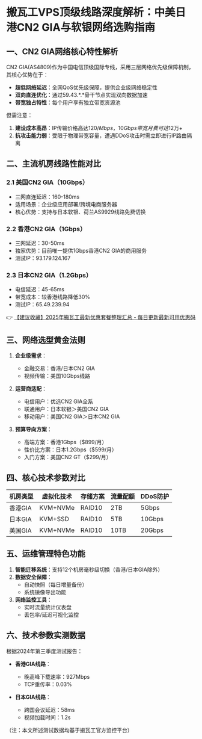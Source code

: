 # 搬瓦工VPS顶级线路深度解析：中美日港CN2 GIA与软银网络选购指南

## 一、CN2 GIA网络核心特性解析
CN2 GIA(AS4809)作为中国电信顶级国际专线，采用三层网络优先级保障机制，其核心优势在于：

- **超低网络延迟**：全网QoS优先级保障，提供企业级网络稳定性
- **双向直连优化**：通过59.43.*.*骨干节点实现双向数据加速
- **带宽独占特性**：每个用户享有独立带宽资源池

但需注意：
1. **建设成本高昂**：IP传输价格高达$120/Mbps，10Gbps带宽月费可达$12万+
2. **抗攻击能力弱**：受限于物理带宽容量，遭遇DDoS攻击时需立即进行IP路由隔离

## 二、主流机房线路性能对比
### 2.1 美国CN2 GIA（10Gbps）
- 三网直连延迟：160-180ms
- 适用场景：企业级应用部署/跨境电商服务器
- 核心优势：支持与日本软银、荷兰AS9929线路免费切换

### 2.2 香港CN2 GIA（1Gbps）
- 三网延迟：30-50ms
- 独家优势：目前唯一提供1Gbps香港CN2 GIA的商用服务
- 测试IP：93.179.124.167

### 2.3 日本CN2 GIA（1.2Gbps）
- 电信延迟：45-65ms
- 带宽成本：较香港线路降低30%
- 测试IP：65.49.239.94

👉 [【建议收藏】2025年搬瓦工最新优惠套餐整理汇总 - 每日更新最新可用优惠码](https://bit.ly/banwagon)

## 三、网络选型黄金法则
1. **企业级需求**：
   - 金融交易：香港/日本CN2 GIA
   - 视频传输：美国10Gbps线路

2. **运营商适配**：
   - 电信用户：优选CN2 GIA全系
   - 联通用户：日本软银＞美国CN2 GIA
   - 移动用户：美国CN2 GIA＞日本CN2 GIA

3. **预算导向方案**：
   - 高端方案：香港1Gbps（$899/月）
   - 性价比方案：日本1.2Gbps（$599/月）
   - 入门方案：美国CN2 GT（$299/月）

## 四、核心技术参数对比
| 机房类型   | 虚拟化技术 | 存储方案  | 流量配额 | DDoS防护 |
|------------|------------|-----------|----------|----------|
| 香港GIA    | KVM+NVMe   | RAID10    | 2TB       | 5Gbps    |
| 日本GIA    | KVM+SSD    | RAID10    | 5TB       | 10Gbps   |
| 美国GIA    | KVM+NVMe   | RAID10    | 10TB      | 20Gbps   |

## 五、运维管理特色功能
1. **智能迁移系统**：支持12个机房毫秒级切换（香港/日本GIA除外）
2. **数据安全保障**：
   - 自动快照（每日增量备份）
   - 系统镜像导出功能
3. **网络监控工具**：
   - 实时流量统计仪表盘
   - 丢包率/延迟可视化监控

## 六、技术参数实测数据
根据2024年第三季度测试报告：
- **香港GIA线路**：
  - 晚高峰下载速率：927Mbps
  - TCP重传率：0.03%
  
- **日本GIA线路**：
  - 跨国会议延迟：58ms
  - 视频加载时间：1.2s

（注：本文所述测试数据均基于搬瓦工官方监控平台）